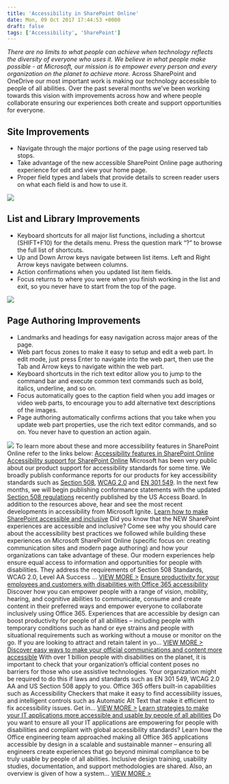 ```yaml
---
title: 'Accessibility in SharePoint Online'
date: Mon, 09 Oct 2017 17:44:53 +0000
draft: false
tags: ['Accessibility', 'SharePoint']
---
```


_There are no limits to what people can achieve when technology reflects the diversity of everyone who uses it. We believe in what people make possible - at Microsoft, our mission is to empower every person and every organization on the planet to achieve more._ Across SharePoint and OneDrive our most important work is making our technology accessible to people of all abilities. Over the past several months we’ve been working towards this vision with improvements across how and where people collaborate ensuring our experiences both create and support opportunities for everyone.

Site Improvements
-----------------

*   Navigate through the major portions of the page using reserved tab stops.
*   Take advantage of the new accessible SharePoint Online page authoring experience for edit and view your home page.
*   Proper field types and labels that provide details to screen reader users on what each field is and how to use it.

[![](https://msdnshared.blob.core.windows.net/media/2017/10/PostAcc1-300x200.png)](http://wbaer.files.wordpress.com/2017/10/28d0c-postacc1.png)

List and Library Improvements
-----------------------------

*   Keyboard shortcuts for all major list functions, including a shortcut (SHIFT+F10) for the details menu. Press the question mark “?” to browse the full list of shortcuts.
*   Up and Down Arrow keys navigate between list items. Left and Right Arrow keys navigate between columns.
*   Action confirmations when you updated list item fields.
*   Focus returns to where you were when you finish working in the list and exit, so you never have to start from the top of the page.

[![](https://msdnshared.blob.core.windows.net/media/2017/10/PostAcc2-300x200.png)](https://msdnshared.blob.core.windows.net/media/2017/10/PostAcc2.png)

Page Authoring Improvements
---------------------------

*   Landmarks and headings for easy navigation across major areas of the page.
*   Web part focus zones to make it easy to setup and edit a web part. In edit mode, just press Enter to navigate into the web part, then use the Tab and Arrow keys to navigate within the web part.
*   Keyboard shortcuts in the rich text editor allow you to jump to the command bar and execute common text commands such as bold, italics, underline, and so on.
*   Focus automatically goes to the caption field when you add images or video web parts, to encourage you to add alternative text descriptions of the images.
*   Page authoring automatically confirms actions that you take when you update web part properties, use the rich text editor commands, and so on. You never have to question an action again.

[![](https://msdnshared.blob.core.windows.net/media/2017/10/PostAcc3-300x200.png)](https://msdnshared.blob.core.windows.net/media/2017/10/PostAcc3.png) To learn more about these and more accessibility features in SharePoint Online refer to the links below: [Accessibility features in SharePoint Online](https://support.office.com/en-us/article/Accessibility-features-in-SharePoint-Online-f291404a-dc7e-44de-a31f-d81b3099c2b9?ui=en-US&rs=en-US&ad=US) [ Accessibility support for SharePoint Online](https://support.office.com/en-us/article/Accessibility-support-for-SharePoint-Online-8cabc607-ab9c-4556-a0bf-275ccabeadab) Microsoft has been very public about our product support for accessibility standards for some time. We broadly publish conformance reports for our products for key accessibility standards such as [Section 508](https://enterprise.microsoft.com/en-us/industries/government/section-508-vpats-for-microsoft-products/), [WCAG 2.0](https://enterprise.microsoft.com/en-us/industries/government/wcag-2-0-reports-for-microsoft-products/) and [EN 301 549](https://enterprise.microsoft.com/en-us/industries/government/en-301-549-reports-for-microsoft-products/). In the next few months, we will begin publishing conformance statements with the updated [Section 508 regulations](https://enterprise.microsoft.com/en-us/articles/industries/government/section-508-ict-refresh-chapters/) recently published by the US Access Board. In addition to the resources above, hear and see the most recent developments in accessibility from Microsoft Ignite. [Learn how to make SharePoint accessible and inclusive](https://myignite.microsoft.com/sessions/53838?source=sessions) Did you know that the NEW SharePoint experiences are accessible and inclusive? Come see why you should care about the accessibility best practices we followed while building these experiences on Microsoft SharePoint Online (specific focus on: creating communication sites and modern page authoring) and how your organizations can take advantage of these. Our modern experiences help ensure equal access to information and opportunities for people with disabilities. They address the requirements of Section 508 Standards, WCAG 2.0, Level AA Success ... [ VIEW MORE >](https://myignite.microsoft.com/sessions/53838?source=sessions) [Ensure productivity for your employees and customers with disabilities with Office 365 accessibility](https://myignite.microsoft.com/sessions/53341?source=sessions) Discover how you can empower people with a range of vision, mobility, hearing, and cognitive abilities to communicate, consume and create content in their preferred ways and empower everyone to collaborate inclusively using Office 365. Experiences that are accessible by design can boost productivity for people of all abilities – including people with temporary conditions such as hand or eye strains and people with situational requirements such as working without a mouse or monitor on the go. If you are looking to attract and retain talent in yo... [ VIEW MORE >](https://myignite.microsoft.com/sessions/53341?source=sessions) [Discover easy ways to make your official communications and content more accessible](https://myignite.microsoft.com/sessions/59241?source=sessions) With over 1 billion people with disabilities on the planet, it is important to check that your organization’s official content poses no barriers for those who use assistive technologies. Your organization might be required to do this if laws and standards such as EN 301 549, WCAG 2.0 AA and US Section 508 apply to you. Office 365 offers built-in capabilities such as Accessibility Checkers that make it easy to find accessibility issues, and intelligent controls such as Automatic Alt Text that make it efficient to fix accessibility issues. Get in... [ VIEW MORE >](https://myignite.microsoft.com/sessions/59241?source=sessions) [Learn strategies to make your IT applications more accessible and usable by people of all abilities](https://myignite.microsoft.com/sessions/54667?source=sessions) Do you want to ensure all your IT applications are empowering for people with disabilities and compliant with global accessibility standards? Learn how the Office engineering team approached making all Office 365 applications accessible by design in a scalable and sustainable manner – ensuring all engineers create experiences that go beyond minimal compliance to be truly usable by people of all abilities. Inclusive design training, usability studies, documentation, and support methodologies are shared. Also, an overview is given of how a system... [ VIEW MORE >](https://myignite.microsoft.com/sessions/54667?source=sessions)